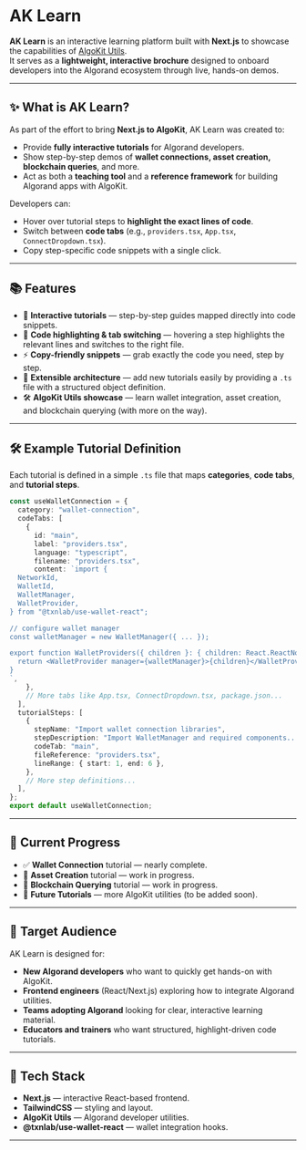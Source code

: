 # AK Learn

**AK Learn** is an interactive learning platform built with **Next.js** to showcase the capabilities of [AlgoKit Utils](https://github.com/algorandfoundation/algokit-utils).  
It serves as a **lightweight, interactive brochure** designed to onboard developers into the Algorand ecosystem through live, hands-on demos.

---

## ✨ What is AK Learn?

As part of the effort to bring **Next.js to AlgoKit**, AK Learn was created to:

- Provide **fully interactive tutorials** for Algorand developers.
- Show step-by-step demos of **wallet connections, asset creation, blockchain queries**, and more.
- Act as both a **teaching tool** and a **reference framework** for building Algorand apps with AlgoKit.

Developers can:

- Hover over tutorial steps to **highlight the exact lines of code**.
- Switch between **code tabs** (e.g., `providers.tsx`, `App.tsx`, `ConnectDropdown.tsx`).
- Copy step-specific code snippets with a single click.

---

## 📚 Features

- 🦾 **Interactive tutorials** — step-by-step guides mapped directly into code snippets.
- 🎨 **Code highlighting & tab switching** — hovering a step highlights the relevant lines and switches to the right file.
- ⚡ **Copy-friendly snippets** — grab exactly the code you need, step by step.
- 🧩 **Extensible architecture** — add new tutorials easily by providing a `.ts` file with a structured object definition.
- 🛠️ **AlgoKit Utils showcase** — learn wallet integration, asset creation, and blockchain querying (with more on the way).

---

## 🛠 Example Tutorial Definition

Each tutorial is defined in a simple `.ts` file that maps **categories**, **code tabs**, and **tutorial steps**.

```ts
const useWalletConnection = {
  category: "wallet-connection",
  codeTabs: [
    {
      id: "main",
      label: "providers.tsx",
      language: "typescript",
      filename: "providers.tsx",
      content: `import {
  NetworkId,
  WalletId,
  WalletManager,
  WalletProvider,
} from "@txnlab/use-wallet-react";

// configure wallet manager
const walletManager = new WalletManager({ ... });

export function WalletProviders({ children }: { children: React.ReactNode }) {
  return <WalletProvider manager={walletManager}>{children}</WalletProvider>;
}
`,
    },
    // More tabs like App.tsx, ConnectDropdown.tsx, package.json...
  ],
  tutorialSteps: [
    {
      stepName: "Import wallet connection libraries",
      stepDescription: "Import WalletManager and required components...",
      codeTab: "main",
      fileReference: "providers.tsx",
      lineRange: { start: 1, end: 6 },
    },
    // More step definitions...
  ],
};
export default useWalletConnection;
```

---

## 🚧 Current Progress

- ✅ **Wallet Connection** tutorial — nearly complete.
- 🚧 **Asset Creation** tutorial — work in progress.
- 🚧 **Blockchain Querying** tutorial — work in progress.
- 🔮 **Future Tutorials** — more AlgoKit utilities (to be added soon).

---

## 🎯 Target Audience

AK Learn is designed for:

- **New Algorand developers** who want to quickly get hands-on with AlgoKit.
- **Frontend engineers** (React/Next.js) exploring how to integrate Algorand utilities.
- **Teams adopting Algorand** looking for clear, interactive learning material.
- **Educators and trainers** who want structured, highlight-driven code tutorials.

---

## 🔌 Tech Stack

- **Next.js** — interactive React-based frontend.
- **TailwindCSS** — styling and layout.
- **AlgoKit Utils** — Algorand developer utilities.
- **@txnlab/use-wallet-react** — wallet integration hooks.

---
